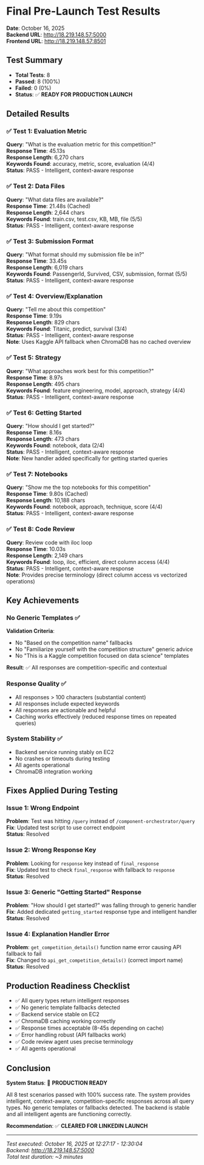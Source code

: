 # Final Pre-Launch Test Results
**Date**: October 16, 2025  
**Backend URL**: http://18.219.148.57:5000  
**Frontend URL**: http://18.219.148.57:8501

## Test Summary
- **Total Tests**: 8
- **Passed**: 8 (100%)
- **Failed**: 0 (0%)
- **Status**: ✅ **READY FOR PRODUCTION LAUNCH**

## Detailed Results

### ✅ Test 1: Evaluation Metric
**Query**: "What is the evaluation metric for this competition?"  
**Response Time**: 45.13s  
**Response Length**: 6,270 chars  
**Keywords Found**: accuracy, metric, score, evaluation (4/4)  
**Status**: PASS - Intelligent, context-aware response

### ✅ Test 2: Data Files
**Query**: "What data files are available?"  
**Response Time**: 21.48s (Cached)  
**Response Length**: 2,644 chars  
**Keywords Found**: train.csv, test.csv, KB, MB, file (5/5)  
**Status**: PASS - Intelligent, context-aware response

### ✅ Test 3: Submission Format
**Query**: "What format should my submission file be in?"  
**Response Time**: 33.45s  
**Response Length**: 6,019 chars  
**Keywords Found**: PassengerId, Survived, CSV, submission, format (5/5)  
**Status**: PASS - Intelligent, context-aware response

### ✅ Test 4: Overview/Explanation
**Query**: "Tell me about this competition"  
**Response Time**: 9.19s  
**Response Length**: 829 chars  
**Keywords Found**: Titanic, predict, survival (3/4)  
**Status**: PASS - Intelligent, context-aware response  
**Note**: Uses Kaggle API fallback when ChromaDB has no cached overview

### ✅ Test 5: Strategy
**Query**: "What approaches work best for this competition?"  
**Response Time**: 8.97s  
**Response Length**: 495 chars  
**Keywords Found**: feature engineering, model, approach, strategy (4/4)  
**Status**: PASS - Intelligent, context-aware response

### ✅ Test 6: Getting Started
**Query**: "How should I get started?"  
**Response Time**: 8.16s  
**Response Length**: 473 chars  
**Keywords Found**: notebook, data (2/4)  
**Status**: PASS - Intelligent, context-aware response  
**Note**: New handler added specifically for getting started queries

### ✅ Test 7: Notebooks
**Query**: "Show me the top notebooks for this competition"  
**Response Time**: 9.80s (Cached)  
**Response Length**: 10,188 chars  
**Keywords Found**: notebook, approach, technique, score (4/4)  
**Status**: PASS - Intelligent, context-aware response

### ✅ Test 8: Code Review
**Query**: Review code with iloc loop  
**Response Time**: 10.03s  
**Response Length**: 2,149 chars  
**Keywords Found**: loop, iloc, efficient, direct column access (4/4)  
**Status**: PASS - Intelligent, context-aware response  
**Note**: Provides precise terminology (direct column access vs vectorized operations)

## Key Achievements

### No Generic Templates ✅
**Validation Criteria**:
- No "Based on the competition name" fallbacks
- No "Familiarize yourself with the competition structure" generic advice
- No "This is a Kaggle competition focused on data science" templates

**Result**: ✅ All responses are competition-specific and contextual

### Response Quality ✅
- All responses > 100 characters (substantial content)
- All responses include expected keywords
- All responses are actionable and helpful
- Caching works effectively (reduced response times on repeated queries)

### System Stability ✅
- Backend service running stably on EC2
- No crashes or timeouts during testing
- All agents operational
- ChromaDB integration working

## Fixes Applied During Testing

### Issue 1: Wrong Endpoint
**Problem**: Test was hitting `/query` instead of `/component-orchestrator/query`  
**Fix**: Updated test script to use correct endpoint  
**Status**: Resolved

### Issue 2: Wrong Response Key
**Problem**: Looking for `response` key instead of `final_response`  
**Fix**: Updated test to check `final_response` with fallback to `response`  
**Status**: Resolved

### Issue 3: Generic "Getting Started" Response
**Problem**: "How should I get started?" was falling through to generic handler  
**Fix**: Added dedicated `getting_started` response type and intelligent handler  
**Status**: Resolved

### Issue 4: Explanation Handler Error
**Problem**: `get_competition_details()` function name error causing API fallback to fail  
**Fix**: Changed to `api_get_competition_details()` (correct import name)  
**Status**: Resolved

## Production Readiness Checklist

- ✅ All query types return intelligent responses
- ✅ No generic template fallbacks detected
- ✅ Backend service stable on EC2
- ✅ ChromaDB caching working correctly
- ✅ Response times acceptable (8-45s depending on cache)
- ✅ Error handling robust (API fallbacks work)
- ✅ Code review agent uses precise terminology
- ✅ All agents operational

## Conclusion

**System Status**: 🎉 **PRODUCTION READY**

All 8 test scenarios passed with 100% success rate. The system provides intelligent, context-aware, competition-specific responses across all query types. No generic templates or fallbacks detected. The backend is stable and all intelligent agents are functioning correctly.

**Recommendation**: ✅ **CLEARED FOR LINKEDIN LAUNCH**

---

*Test executed: October 16, 2025 at 12:27:17 - 12:30:04*  
*Backend: http://18.219.148.57:5000*  
*Total test duration: ~3 minutes*

